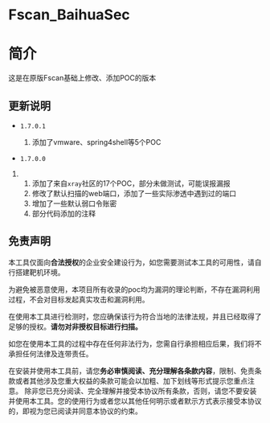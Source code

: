 # Fscan_BaihuaSec



# 简介

这是在原版Fscan基础上修改、添加POC的版本

## 更新说明



- `1.7.0.1`
  1. 添加了vmware、spring4shell等5个POC

-  `1.7.0.0 ` 

1. 1. 添加了来自`xray`社区的17个POC，部分未做测试，可能误报漏报
   2. 修改了默认扫描的web端口，添加了一些实际渗透中遇到过的端口
   3. 增加了一些默认弱口令账密
   4. 部分代码添加的注释







## 免责声明

本工具仅面向**合法授权**的企业安全建设行为，如您需要测试本工具的可用性，请自行搭建靶机环境。

为避免被恶意使用，本项目所有收录的poc均为漏洞的理论判断，不存在漏洞利用过程，不会对目标发起真实攻击和漏洞利用。

在使用本工具进行检测时，您应确保该行为符合当地的法律法规，并且已经取得了足够的授权。**请勿对非授权目标进行扫描。**

如您在使用本工具的过程中存在任何非法行为，您需自行承担相应后果，我们将不承担任何法律及连带责任。

在安装并使用本工具前，请您**务必审慎阅读、充分理解各条款内容**，限制、免责条款或者其他涉及您重大权益的条款可能会以加粗、加下划线等形式提示您重点注意。
除非您已充分阅读、完全理解并接受本协议所有条款，否则，请您不要安装并使用本工具。您的使用行为或者您以其他任何明示或者默示方式表示接受本协议的，即视为您已阅读并同意本协议的约束。
